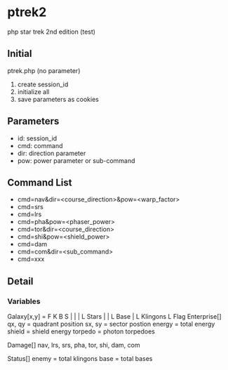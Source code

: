 ptrek2
======

php star trek 2nd edition (test)


## Initial

ptrek.php (no parameter)

1. create session_id
2. initialize all
3. save parameters as cookies

## Parameters

* id: session_id
* cmd: command
* dir: direction parameter
* pow: power parameter or sub-command


## Command List

* cmd=nav&dir=<course_direction>&pow=<warp_factor>
* cmd=srs
* cmd=lrs
* cmd=pha&pow=<phaser_power>
* cmd=tor&dir=<course_direction>
* cmd=shi&pow=<shield_power>
* cmd=dam
* cmd=com&dir=<sub_command>
* cmd=xxx


## Detail

### Variables

Galaxy[x,y] = F K B S
              | | | L Stars
              | | L Base
              | L Klingons
              L Flag
Enterprise[]
	qx, qy = quadrant position
	sx, sy = sector postion
	energy = total energy
	shield = shield energy
	torpedo = photon torpedoes

Damage[]
	nav, lrs, srs, pha, tor, shi, dam, com

Status[]
	enemy = total klingons
	base  = total bases
	